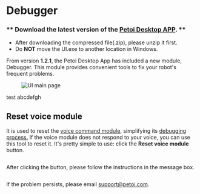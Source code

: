 # Debugger

### \*\* Download the latest version of the [Petoi Desktop APP](https://github.com/PetoiCamp/OpenCat/releases). \*\* <a href="#download-the-latest-version-of-the-petoi-desktop-app" id="download-the-latest-version-of-the-petoi-desktop-app"></a>

* After downloading the compressed file(.zip), please unzip it first.
* Do **NOT** move the UI.exe to another location in Windows.

From version **1.2.1**, the Petoi Desktop App has included a new module, Debugger. This module provides convenient tools to fix your robot's frequent problems.&#x20;

<figure><img src="../../assets/desktop_main_page.png" alt="UI main page"><figcaption></figcaption></figure>

test abcdefgh

## Reset voice module <a href="#download-the-latest-version-of-the-petoi-desktop-app" id="download-the-latest-version-of-the-petoi-desktop-app"></a>

It is used to reset the [voice command module](https://docs.petoi.com/extensible-modules/voice-command-module), simplifying its [debugging process.](https://docs.petoi.com/extensible-modules/voice-command-module#how-to-debug-if-the-voice-command-doesnt-work)  If the voice module does not respond to your voice, you can use this tool to reset it. It's pretty simple to use: click the **Reset voice module** button.

<figure><img src="../../assets/voice_reset_button.png" alt=""><figcaption></figcaption></figure>

After clicking the button, please follow the instructions in the message box.&#x20;

<figure><img src="../../assets/voice_reset_msg.png" alt=""><figcaption></figcaption></figure>

If the problem persists, please email support@petoi.com.

